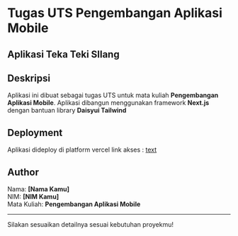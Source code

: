 
# Tugas UTS Pengembangan Aplikasi Mobile
## Aplikasi Teka Teki SIlang

## Deskripsi
Aplikasi ini dibuat sebagai tugas UTS untuk mata kuliah **Pengembangan Aplikasi Mobile**. Aplikasi dibangun menggunakan framework **Next.js** dengan bantuan library **Daisyui Tailwind**

## Deployment
Aplikasi dideploy di platform vercel
link akses : [text](https://tts-app-eta.vercel.app/)

## Author
Nama: **[Nama Kamu]**  
NIM: **[NIM Kamu]**  
Mata Kuliah: **Pengembangan Aplikasi Mobile**

--- 

Silakan sesuaikan detailnya sesuai kebutuhan proyekmu!